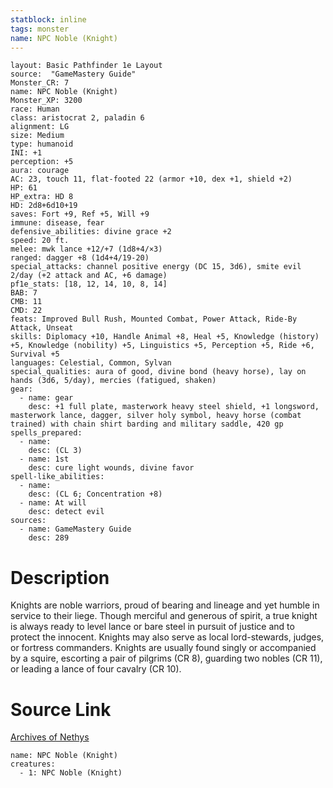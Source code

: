 ```yaml
---
statblock: inline
tags: monster
name: NPC Noble (Knight)
---
```

```statblock
layout: Basic Pathfinder 1e Layout
source:  "GameMastery Guide"
Monster_CR: 7
name: NPC Noble (Knight)
Monster_XP: 3200
race: Human
class: aristocrat 2, paladin 6
alignment: LG
size: Medium
type: humanoid
INI: +1
perception: +5
aura: courage
AC: 23, touch 11, flat-footed 22 (armor +10, dex +1, shield +2)
HP: 61
HP_extra: HD 8
HD: 2d8+6d10+19
saves: Fort +9, Ref +5, Will +9
immune: disease, fear
defensive_abilities: divine grace +2
speed: 20 ft.
melee: mwk lance +12/+7 (1d8+4/×3)
ranged: dagger +8 (1d4+4/19-20)
special_attacks: channel positive energy (DC 15, 3d6), smite evil 2/day (+2 attack and AC, +6 damage)
pf1e_stats: [18, 12, 14, 10, 8, 14]
BAB: 7
CMB: 11
CMD: 22
feats: Improved Bull Rush, Mounted Combat, Power Attack, Ride-By Attack, Unseat
skills: Diplomacy +10, Handle Animal +8, Heal +5, Knowledge (history) +5, Knowledge (nobility) +5, Linguistics +5, Perception +5, Ride +6, Survival +5
languages: Celestial, Common, Sylvan
special_qualities: aura of good, divine bond (heavy horse), lay on hands (3d6, 5/day), mercies (fatigued, shaken)
gear:
  - name: gear
    desc: +1 full plate, masterwork heavy steel shield, +1 longsword, masterwork lance, dagger, silver holy symbol, heavy horse (combat trained) with chain shirt barding and military saddle, 420 gp
spells_prepared:
  - name:
    desc: (CL 3)
  - name: 1st
    desc: cure light wounds, divine favor
spell-like_abilities:
  - name:
    desc: (CL 6; Concentration +8)
  - name: At will
    desc: detect evil
sources:
  - name: GameMastery Guide
    desc: 289
```
# Description
Knights are noble warriors, proud of bearing and lineage and yet humble in service to their liege. Though merciful and generous of spirit, a true knight is always ready to level lance or bare steel in pursuit of justice and to protect the innocent. Knights may also serve as local lord-stewards, judges, or fortress commanders. Knights are usually found singly or accompanied by a squire, escorting a pair of pilgrims (CR 8), guarding two nobles (CR 11), or leading a lance of four cavalry (CR 10).
# Source Link
[Archives of Nethys](https://aonprd.com/NPCDisplay.aspx?ItemName=Noble%20(Knight))
```encounter-table
name: NPC Noble (Knight)
creatures:
  - 1: NPC Noble (Knight)
```
